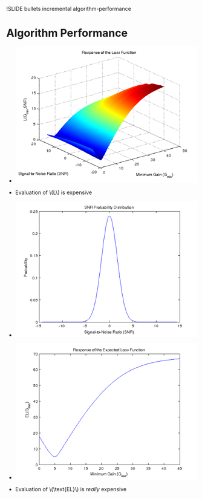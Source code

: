 !SLIDE bullets incremental algorithm-performance

<script type="text/javascript">
  $('.algorithm-performance').bind('showoff:show', algorithmPerformanceReset)
  $('.algorithm-performance').bind('showoff:incr', algorithmPerformanceForward);
</script>

# Algorithm Performance
* ![Loss Function Response](loss-function-response.png)

* Evaluation of \\(L\\) is expensive

* ![Probability Distribution](snr-probabilities.png)

* ![Expected Loss Function Response](expected-loss-function-response.png)

* Evaluation of \\(\text{EL}\\) is _really_ expensive
